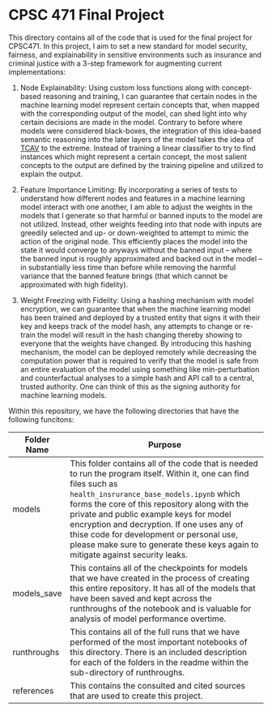 # CPSC 471 Final Project

This directory contains all of the code that is used for the final project for CPSC471. In this project, I aim to set a new standard for model security, fairness, and explainability in sensitive environments such as insurance and criminal justice with a 3-step framework for augmenting current implementations:

1) Node Explainability: Using custom loss functions along with concept-based reasoning and training, I can guarantee that certain nodes in the machine learning model represent certain concepts that, when mapped with the corresponding output of the model, can shed light into why certain decisions are made in the model. Contrary to before where models were considered black-boxes, the integration of this idea-based semantic reasoning into the later layers of the model takes the idea of [TCAV](https://arxiv.org/abs/1711.11279) to the extreme. Instead of training a linear classifier to try to find instances which might represent a certain concept, the most salient concepts to the output are defined by the training pipeline and utilized to explain the output. 

2) Feature Importance Limiting: By incorporating a series of tests to understand how different nodes and features in a machine learning model interact with one another, I am able to adjust the weights in the models that I generate so that harmful or banned inputs to the model are not utilized. Instead, other weights feeding into that node with inputs are greedily selected and up- or down-weighted to attempt to mimic the action of the original node. This efficiently places the model into the state it would converge to anyways without the banned input – where the banned input is roughly approximated and backed out in the model – in substantially less time than before while removing the harmful variance that the banned feature brings (that which cannot be approximated with high fidelity).

3) Weight Freezing with Fidelity: Using a hashing mechanism with model encryption, we can guarantee that when the machine learning model has been trained and deployed by a trusted entity that signs it with their key and keeps track of the model hash, any attempts to change or re-train the model will result in the hash changing thereby showing to everyone that the weights have changed. By introducing this hashing mechanism, the model can be deployed remotely while decreasing the computation power that is required to verify that the model is safe from an entire evaluation of the model using something like min-perturbation and counterfactual analyses to a simple hash and API call to a central, trusted authority. One can think of this as the signing authority for machine learning models. 


Within this repository, we have the following directories that have the following funcitons:

| Folder Name | Purpose |
| ------------- | ------ |
| models | This folder contains all of the code that is needed to run the program itself. Within it, one can find files such as `health_insrurance_base_models.ipynb` which forms the core of this repository along with the private and public example keys for model encryption and decryption. If one uses any of thise code for development or personal use, please make sure to generate these keys again to mitigate against security leaks. |
| models_save | This contains all of the checkpoints for models that we have created in the process of creating this entire repository. It has all of the models that have been saved and kept across the runthroughs of the notebook and is valuable for analysis of model performance overtime. |
| runthroughs | This contains all of the full runs that we have performed of the most important notebooks of this directory. There is an included description for each of the folders in the readme within the sub-directory of runthroughs. |
| references | This contains the consulted and cited sources that are used to create this project. |